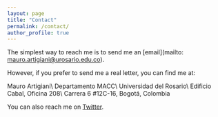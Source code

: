 ```yaml
---
layout: page
title: "Contact"
permalink: /contact/
author_profile: true
---
```


The simplest way to reach me is to send me an [email](mailto: mauro.artigiani@urosario.edu.co).

However, if you prefer to send me a real letter, you can find me at:

Mauro Artigiani\\
Departamento MACC\\
Universidad del Rosario\\
Edificio Cabal, Oficina 208\\
Carrera 6 #12C-16, Bogotá, Colombia

You can also reach me on [Twitter](https://twitter.com/m_artigiani).
